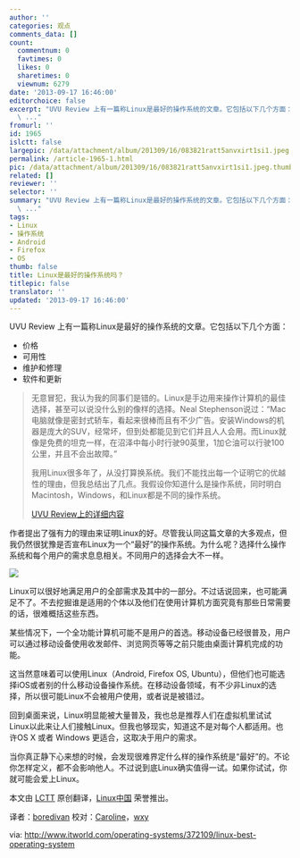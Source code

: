 ```yaml
---
author: ''
categories: 观点
comments_data: []
count:
  commentnum: 0
  favtimes: 0
  likes: 0
  sharetimes: 0
  viewnum: 6279
date: '2013-09-17 16:46:00'
editorchoice: false
excerpt: "UVU Review 上有一篇称Linux是最好的操作系统的文章。它包括以下几个方面：\r\n\r\n价格\r\n可用性\r\n维护和修理\r\n软件和更新\r\n\r\n\r\n无意冒犯，我认为我的同事们是错的。Linux是手边用来操作计算机的最佳选择，甚至可以说没什么别的
  \ ..."
fromurl: ''
id: 1965
islctt: false
largepic: /data/attachment/album/201309/16/083821ratt5anvxirt1si1.jpeg
permalink: /article-1965-1.html
pic: /data/attachment/album/201309/16/083821ratt5anvxirt1si1.jpeg.thumb.jpg
related: []
reviewer: ''
selector: ''
summary: "UVU Review 上有一篇称Linux是最好的操作系统的文章。它包括以下几个方面：\r\n\r\n价格\r\n可用性\r\n维护和修理\r\n软件和更新\r\n\r\n\r\n无意冒犯，我认为我的同事们是错的。Linux是手边用来操作计算机的最佳选择，甚至可以说没什么别的
  \ ..."
tags:
- Linux
- 操作系统
- Android
- Firefox
- OS
thumb: false
title: Linux是最好的操作系统吗？
titlepic: false
translator: ''
updated: '2013-09-17 16:46:00'
---
```


UVU Review 上有一篇称Linux是最好的操作系统的文章。它包括以下几个方面：


* 价格
* 可用性
* 维护和修理
* 软件和更新



> 
> 无意冒犯，我认为我的同事们是错的。Linux是手边用来操作计算机的最佳选择，甚至可以说没什么别的像样的选择。Neal Stephenson说过：“Mac电脑就像是密封式轿车，看起来很棒而且有不少广告。安装Windows的机器是庞大的SUV，经常坏，但到处都能见到它们并且人人会用。而Linux就像是免费的坦克一样，在沼泽中每小时行驶90英里，1加仑油可以行驶100公里，并且不会出故障。”
> 
> 
> 我用Linux很多年了，从没打算换系统。我们不能找出每一个证明它的优越性的理由，但我总结出了几点。我假设你知道什么是操作系统，同时明白Macintosh，Windows，和Linux都是不同的操作系统。
> 
> 
> [UVU Review上的详细内容](http://www.uvureview.com/2013/09/07/linux-is-clearly-the-superior-operating-system/) 
> 
> 
> 


作者提出了强有力的理由来证明Linux的好。尽管我认同这篇文章的大多观点，但我仍然很犹豫是否宣布Linux为一个“最好”的操作系统。为什么呢？选择什么操作系统和每个用户的需求息息相关。不同用户的选择会大不一样。


![](/data/attachment/album/201309/16/083821ratt5anvxirt1si1.jpeg)


Linux可以很好地满足用户的全部需求及其中的一部分。不过话说回来，也可能满足不了。不去挖掘谁是适用的个体以及他们在使用计算机方面究竟有那些日常需要的话，很难概括这些东西。


某些情况下，一个全功能计算机可能不是用户的首选。移动设备已经很普及，用户可以通过移动设备使用收发邮件、浏览网页等等之前只能由桌面计算机完成的功能。


这当然意味着可以使用Linux（Android, Firefox OS, Ubuntu），但他们也可能选择iOS或者别的什么移动设备操作系统。在移动设备领域，有不少非Linux的选择，所以很可能Linux不会被用户使用，或者说是被错过。


回到桌面来说，Linux明显能被大量普及，我也总是推荐人们在虚拟机里试试Linux以此来让人们接触Linux。但我也够现实，知道这不是对每个人都适用。也许OS X 或者 Windows 更适合，这取决于用户的需求。


当你真正静下心来想的时候，会发现很难界定什么样的操作系统是“最好”的。不论你怎样定义，都不会影响他人。不过说到底Linux确实值得一试。如果你试试，你就可能会爱上Linux。


 


本文由 [LCTT](https://github.com/LCTT/TranslateProject) 原创翻译，[Linux中国](http://linux.cn/portal.php) 荣誉推出。


译者：[boredivan](http://linux.cn/space/boredivan) 校对：[Caroline](space/caroline)，[wxy](space/wxy)


via: <http://www.itworld.com/operating-systems/372109/linux-best-operating-system>